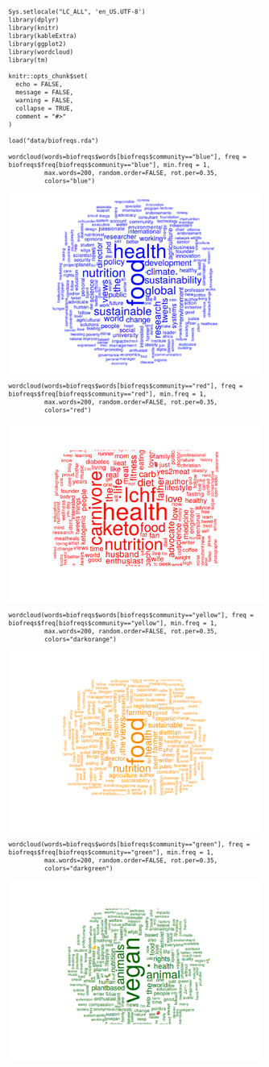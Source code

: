     Sys.setlocale("LC_ALL", 'en_US.UTF-8')
    library(dplyr)
    library(knitr)
    library(kableExtra)
    library(ggplot2)
    library(wordcloud)
    library(tm)

    knitr::opts_chunk$set(
      echo = FALSE,
      message = FALSE,
      warning = FALSE,
      collapse = TRUE,
      comment = "#>"
    )

    load("data/biofreqs.rda")

    wordcloud(words=biofreqs$words[biofreqs$community=="blue"], freq = biofreqs$freq[biofreqs$community=="blue"], min.freq = 1,
              max.words=200, random.order=FALSE, rot.per=0.35, 
              colors="blue")

![](02_Network_files/figure-markdown_strict/loadData-1.png)


    wordcloud(words=biofreqs$words[biofreqs$community=="red"], freq = biofreqs$freq[biofreqs$community=="red"], min.freq = 1,
              max.words=200, random.order=FALSE, rot.per=0.35, 
              colors="red")

![](02_Network_files/figure-markdown_strict/loadData-2.png)


    wordcloud(words=biofreqs$words[biofreqs$community=="yellow"], freq = biofreqs$freq[biofreqs$community=="yellow"], min.freq = 1,
              max.words=200, random.order=FALSE, rot.per=0.35, 
              colors="darkorange")

![](02_Network_files/figure-markdown_strict/loadData-3.png)


    wordcloud(words=biofreqs$words[biofreqs$community=="green"], freq = biofreqs$freq[biofreqs$community=="green"], min.freq = 1,
              max.words=200, random.order=FALSE, rot.per=0.35, 
              colors="darkgreen")

![](02_Network_files/figure-markdown_strict/loadData-4.png)
